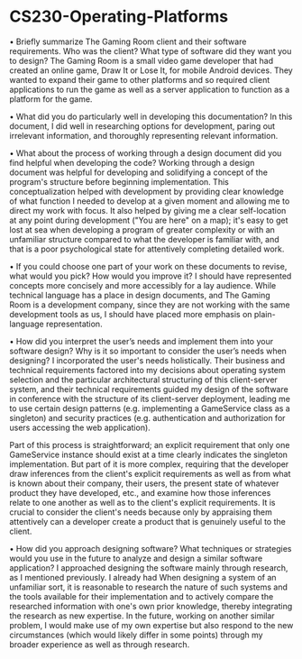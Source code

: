 # CS230-Operating-Platforms

• Briefly summarize The Gaming Room client and their software requirements. Who was the client? What type of software did they want you to design?
The Gaming Room is a small video game developer that had created an online game, Draw It or Lose It, for mobile Android devices. They wanted to expand their game to other platforms and so required client applications to run the game as well as a server application to function as a platform for the game. 

• What did you do particularly well in developing this documentation?
In this document, I did well in researching options for development, paring out irrelevant information, and thoroughly representing relevant information. 

• What about the process of working through a design document did you find helpful when developing the code?
Working through a design document was helpful for developing and solidifying a concept of the program's structure before beginning implementation. This conceptualization helped with development by providing clear knowledge of what function I needed to develop at a given moment and allowing me to direct my work with focus. It also helped by giving me a clear self-location at any point during development ("You are here" on a map); it's easy to get lost at sea when developing a program of greater complexity or with an unfamiliar structure compared to what the developer is familiar with, and that is a poor psychological state for attentively completing detailed work. 

• If you could choose one part of your work on these documents to revise, what would you pick? How would you improve it?
I should have represented concepts more concisely and more accessibly for a lay audience. While technical language has a place in design documents, and The Gaming Room is a development company, since they are not working with the same development tools as us, I should have placed more emphasis on plain-language representation. 

• How did you interpret the user’s needs and implement them into your software design? Why is it so important to consider the user’s needs when designing?
I incorporated the user's needs holistically. Their business and technical requirements factored into my decisions about operating system selection and the particular architectural structuring of this client-server system, and their technical requirements guided my design of the software in conference with the structure of its client-server deployment, leading me to use certain design patterns (e.g. implementing a GameService class as a singleton) and security practices (e.g. authentication and authorization for users accessing the web application). 

Part of this process is straightforward; an explicit requirement that only one GameService instance should exist at a time clearly indicates the singleton implementation. But part of it is more complex, requiring that the developer draw inferences from the client's explicit requirements as well as from what is known about their company, their users, the present state of whatever product they have developed, etc., and examine how those inferences relate to one another as well as to the client's explicit requirements. It is crucial to consider the client's needs because only by appraising them attentively can a developer create a product that is genuinely useful to the client. 

• How did you approach designing software? What techniques or strategies would you use in the future to analyze and design a similar software application?
I approached designing the software mainly through research, as I mentioned previously. I already had When designing a system of an unfamiliar sort, it is reasonable to research the nature of such systems and the tools available for their implementation and to actively compare the researched information with one's own prior knowledge, thereby integrating the research as new expertise. In the future, working on another similar problem, I would make use of my own expertise but also respond to the new circumstances (which would likely differ in some points) through my broader experience as well as through research.

